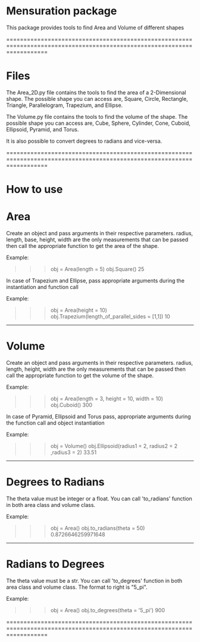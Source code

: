 # Mensuration package

This package provides tools to find Area and Volume
of different shapes

========================================================================================================================

# Files

The Area_2D.py file contains the tools to find the area of a 2-Dimensional shape.
The possible shape you can access are, Square, Circle, Rectangle, Triangle, Parallelogram,
Trapezium, and Ellipse.

The Volume.py file contains the tools to find the volume of the shape.
The possible shape you can access are, Cube, Sphere, Cylinder, Cone, Cuboid,
Ellipsoid, Pyramid, and Torus.

It is also possible to convert degrees to radians and vice-versa.

========================================================================================================================

# How to use
# Area

Create an object and pass arguments in their respective parameters.
radius, length, base, height, width are the only measurements that can be passed then call the appropriate 
function to get the area of the shape.

Example:
>>> obj = Area(length = 5) 
>>> obj.Square()
25
    
In case of Trapezium and Ellipse, pass appropriate arguments during the instantiation and function call

Example:
>>> obj = Area(height = 10)
>>> obj.Trapezium(length_of_parallel_sides = [1,1])
10

------------------------------------------------------------------------------------------------------------------------

# Volume

Create an object and pass arguments in their respective parameters.
radius, length, height, width are the only measurements that can be passed then call the appropriate 
function to get the volume of the shape.

Example:
>>> obj = Area(length = 3, height = 10, width = 10) 
>>> obj.Cuboid()
300
    
In case of Pyramid, Ellipsoid and Torus pass, appropriate arguments during the function call and
object instantiation

Example:
>>> obj = Volume()
>>> obj.Ellipsoid(radius1 = 2, radius2 = 2 ,radius3 = 2)
33.51

------------------------------------------------------------------------------------------------------------------------
# Degrees to Radians

The theta value must be integer or a float. You can call 'to_radians' function in both area class
and volume class.

Example:
>>> obj = Area()
>>> obj.to_radians(theta = 50)
0.8726646259971648

------------------------------------------------------------------------------------------------------------------------

# Radians to Degrees

The theta value must be a str. You can call 'to_degrees' function in both area class
and volume class. The format to right is "5_pi".

Example:
>>> obj = Area()
>>> obj.to_degrees(theta = '5_pi')
900

========================================================================================================================